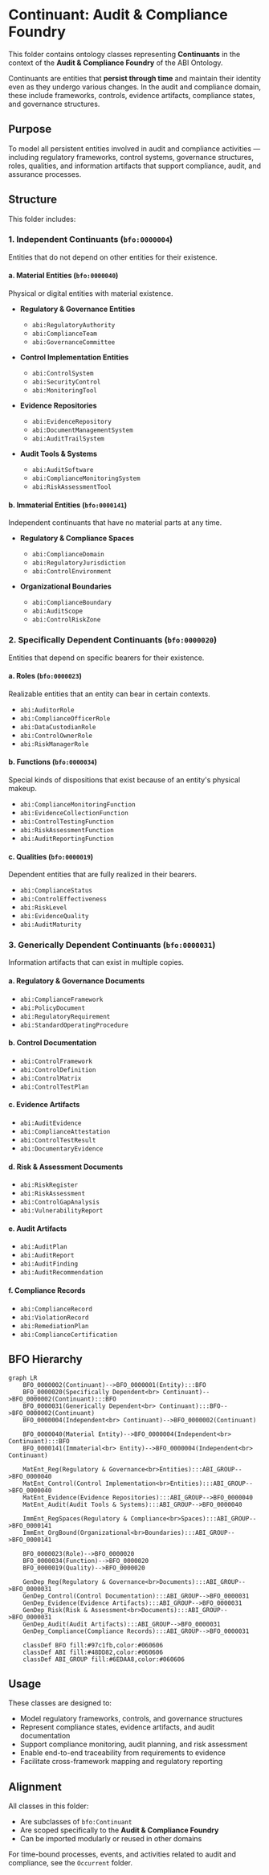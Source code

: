 # Continuant: Audit & Compliance Foundry

This folder contains ontology classes representing **Continuants** in the context of the **Audit & Compliance Foundry** of the ABI Ontology.

Continuants are entities that **persist through time** and maintain their identity even as they undergo various changes. In the audit and compliance domain, these include frameworks, controls, evidence artifacts, compliance states, and governance structures.

## Purpose
To model all persistent entities involved in audit and compliance activities — including regulatory frameworks, control systems, governance structures, roles, qualities, and information artifacts that support compliance, audit, and assurance processes.

## Structure
This folder includes:

### 1. **Independent Continuants** (`bfo:0000004`)
Entities that do not depend on other entities for their existence.

#### a. **Material Entities** (`bfo:0000040`)
Physical or digital entities with material existence.

- **Regulatory & Governance Entities**
  - `abi:RegulatoryAuthority`
  - `abi:ComplianceTeam`
  - `abi:GovernanceCommittee`

- **Control Implementation Entities**
  - `abi:ControlSystem`
  - `abi:SecurityControl`
  - `abi:MonitoringTool`
  
- **Evidence Repositories**
  - `abi:EvidenceRepository`
  - `abi:DocumentManagementSystem`
  - `abi:AuditTrailSystem`
  
- **Audit Tools & Systems**
  - `abi:AuditSoftware`
  - `abi:ComplianceMonitoringSystem`
  - `abi:RiskAssessmentTool`

#### b. **Immaterial Entities** (`bfo:0000141`)
Independent continuants that have no material parts at any time.

- **Regulatory & Compliance Spaces**
  - `abi:ComplianceDomain`
  - `abi:RegulatoryJurisdiction`
  - `abi:ControlEnvironment`

- **Organizational Boundaries**
  - `abi:ComplianceBoundary`
  - `abi:AuditScope`
  - `abi:ControlRiskZone`

### 2. **Specifically Dependent Continuants** (`bfo:0000020`)
Entities that depend on specific bearers for their existence.

#### a. **Roles** (`bfo:0000023`)
Realizable entities that an entity can bear in certain contexts.
- `abi:AuditorRole`
- `abi:ComplianceOfficerRole`
- `abi:DataCustodianRole`
- `abi:ControlOwnerRole`
- `abi:RiskManagerRole`

#### b. **Functions** (`bfo:0000034`)
Special kinds of dispositions that exist because of an entity's physical makeup.
- `abi:ComplianceMonitoringFunction`
- `abi:EvidenceCollectionFunction`
- `abi:ControlTestingFunction`
- `abi:RiskAssessmentFunction`
- `abi:AuditReportingFunction`

#### c. **Qualities** (`bfo:0000019`)
Dependent entities that are fully realized in their bearers.
- `abi:ComplianceStatus`
- `abi:ControlEffectiveness`
- `abi:RiskLevel`
- `abi:EvidenceQuality`
- `abi:AuditMaturity`

### 3. **Generically Dependent Continuants** (`bfo:0000031`)
Information artifacts that can exist in multiple copies.

#### a. **Regulatory & Governance Documents**
- `abi:ComplianceFramework`
- `abi:PolicyDocument`
- `abi:RegulatoryRequirement`
- `abi:StandardOperatingProcedure`

#### b. **Control Documentation**
- `abi:ControlFramework`
- `abi:ControlDefinition`
- `abi:ControlMatrix`
- `abi:ControlTestPlan`

#### c. **Evidence Artifacts**
- `abi:AuditEvidence`
- `abi:ComplianceAttestation`
- `abi:ControlTestResult`
- `abi:DocumentaryEvidence`

#### d. **Risk & Assessment Documents**
- `abi:RiskRegister`
- `abi:RiskAssessment`
- `abi:ControlGapAnalysis`
- `abi:VulnerabilityReport`

#### e. **Audit Artifacts**
- `abi:AuditPlan`
- `abi:AuditReport`
- `abi:AuditFinding`
- `abi:AuditRecommendation`

#### f. **Compliance Records**
- `abi:ComplianceRecord`
- `abi:ViolationRecord`
- `abi:RemediationPlan`
- `abi:ComplianceCertification`

## BFO Hierarchy

```mermaid
graph LR
    BFO_0000002(Continuant)-->BFO_0000001(Entity):::BFO
    BFO_0000020(Specifically Dependent<br> Continuant)-->BFO_0000002(Continuant):::BFO
    BFO_0000031(Generically Dependent<br> Continuant):::BFO-->BFO_0000002(Continuant)
    BFO_0000004(Independent<br> Continuant)-->BFO_0000002(Continuant)
    
    BFO_0000040(Material Entity)-->BFO_0000004(Independent<br> Continuant):::BFO
    BFO_0000141(Immaterial<br> Entity)-->BFO_0000004(Independent<br> Continuant)
    
    MatEnt_Reg(Regulatory & Governance<br>Entities):::ABI_GROUP-->BFO_0000040
    MatEnt_Control(Control Implementation<br>Entities):::ABI_GROUP-->BFO_0000040
    MatEnt_Evidence(Evidence Repositories):::ABI_GROUP-->BFO_0000040
    MatEnt_Audit(Audit Tools & Systems):::ABI_GROUP-->BFO_0000040
    
    ImmEnt_RegSpaces(Regulatory & Compliance<br>Spaces):::ABI_GROUP-->BFO_0000141
    ImmEnt_OrgBound(Organizational<br>Boundaries):::ABI_GROUP-->BFO_0000141
    
    BFO_0000023(Role)-->BFO_0000020
    BFO_0000034(Function)-->BFO_0000020
    BFO_0000019(Quality)-->BFO_0000020
    
    GenDep_Reg(Regulatory & Governance<br>Documents):::ABI_GROUP-->BFO_0000031
    GenDep_Control(Control Documentation):::ABI_GROUP-->BFO_0000031
    GenDep_Evidence(Evidence Artifacts):::ABI_GROUP-->BFO_0000031
    GenDep_Risk(Risk & Assessment<br>Documents):::ABI_GROUP-->BFO_0000031
    GenDep_Audit(Audit Artifacts):::ABI_GROUP-->BFO_0000031
    GenDep_Compliance(Compliance Records):::ABI_GROUP-->BFO_0000031

    classDef BFO fill:#97c1fb,color:#060606
    classDef ABI fill:#48DD82,color:#060606
    classDef ABI_GROUP fill:#6EDAA8,color:#060606
```

## Usage
These classes are designed to:
- Model regulatory frameworks, controls, and governance structures
- Represent compliance states, evidence artifacts, and audit documentation
- Support compliance monitoring, audit planning, and risk assessment
- Enable end-to-end traceability from requirements to evidence
- Facilitate cross-framework mapping and regulatory reporting

## Alignment
All classes in this folder:
- Are subclasses of `bfo:Continuant`
- Are scoped specifically to the **Audit & Compliance Foundry**
- Can be imported modularly or reused in other domains

For time-bound processes, events, and activities related to audit and compliance, see the `Occurrent` folder.